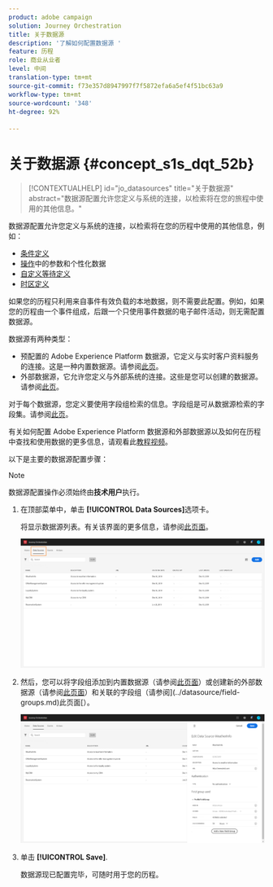 ```yaml
---
product: adobe campaign
solution: Journey Orchestration
title: 关于数据源
description: '了解如何配置数据源 '
feature: 历程
role: 商业从业者
level: 中间
translation-type: tm+mt
source-git-commit: f73e357d8947997f7f5872efa6a5ef4f51bc63a9
workflow-type: tm+mt
source-wordcount: '348'
ht-degree: 92%

---
```



# 关于数据源 {#concept_s1s_dqt_52b}

>[!CONTEXTUALHELP]
>id="jo_datasources"
>title="关于数据源"
>abstract="数据源配置允许您定义与系统的连接，以检索将在您的旅程中使用的其他信息。"

数据源配置允许您定义与系统的连接，以检索将在您的历程中使用的其他信息，例如：

* [条件定义](../building-journeys/condition-activity.md)
* [操作](../action/action.md)中的参数和个性化数据
* [自定义等待定义](../building-journeys/wait-activity.md#custom)
* [时区定义](../building-journeys/timezone-management.md)

如果您的历程只利用来自事件有效负载的本地数据，则不需要此配置。例如，如果您的历程由一个事件组成，后跟一个只使用事件数据的电子邮件活动，则无需配置数据源。

数据源有两种类型：

* 预配置的 Adobe Experience Platform 数据源，它定义与实时客户资料服务的连接。这是一种内置数据源。请参阅[此页](../datasource/adobe-experience-platform-data-source.md)。
* 外部数据源，它允许您定义与外部系统的连接。这些是您可以创建的数据源。请参阅[此页](../datasource/external-data-sources.md)。

对于每个数据源，您定义要使用字段组检索的信息。字段组是可从数据源检索的字段集。请参阅[此页](../datasource/field-groups.md)。

有关如何配置 Adobe Experience Platform 数据源和外部数据源以及如何在历程中查找和使用数据的更多信息，请观看此[教程视频](https://docs.adobe.com/content/help/zh-Hans/journey-orchestration-learn/tutorials/configure-data-sources.html)。

以下是主要的数据源配置步骤：

>[!NOTE]
>
>数据源配置操作必须始终由&#x200B;**技术用户**&#x200B;执行。

1. 在顶部菜单中，单击 **[!UICONTROL Data Sources]**&#x200B;选项卡。

   将显示数据源列表。有关该界面的更多信息，请参阅[此页面](../about/user-interface.md)。

   ![](../assets/journey18.png)

1. 然后，您可以将字段组添加到内置数据源（请参阅[此页面](../datasource/adobe-experience-platform-data-source.md)）或创建新的外部数据源（请参阅[此页面](../datasource/external-data-sources.md)）和关联的字段组（请参阅](../datasource/field-groups.md)此页面[）。

   ![](../assets/journey23.png)

1. 单击 **[!UICONTROL Save]**.

   数据源现已配置完毕，可随时用于您的历程。

